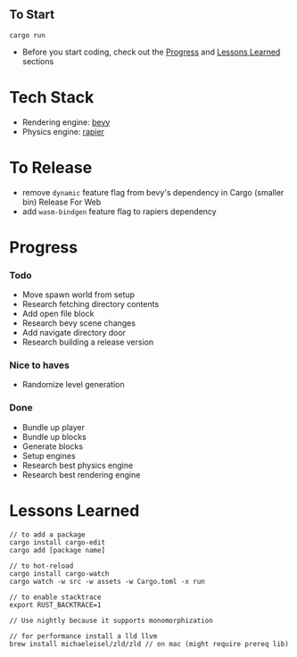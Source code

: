 ## To Start
```
cargo run
```
- Before you start coding, check out the [Progress](#Progress) and [Lessons Learned](#Lessons-Learned) sections

# Tech Stack
- Rendering engine: [bevy](https://bevyengine.org/)
- Physics engine: [rapier](https://rapier.rs/)

# To Release
- remove `dynamic` feature flag from bevy's dependency in Cargo (smaller bin)
Release For Web
- add `wasm-bindgen` feature flag to rapiers dependency 

# Progress

### Todo
- Move spawn world from setup
- Research fetching directory contents
- Add open file block
- Research bevy scene changes
- Add navigate directory door
- Research building a release version

### Nice to haves
- Randomize level generation

### Done
- Bundle up player
- Bundle up blocks
- Generate blocks
- Setup engines
- Research best physics engine
- Research best rendering engine

# Lessons Learned
```
// to add a package
cargo install cargo-edit
cargo add [package name]

// to hot-reload
cargo install cargo-watch
cargo watch -w src -w assets -w Cargo.toml -x run

// to enable stacktrace 
export RUST_BACKTRACE=1

// Use nightly because it supports monomorphization

// for performance install a lld llvm
brew install michaeleisel/zld/zld // on mac (might require prereq lib)
```
